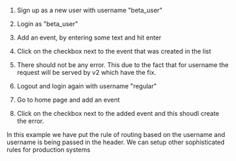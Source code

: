 



1. Sign up as a new user with username "beta_user"

2. Login as "beta_user"

3. Add an event, by entering some text and hit enter

3. Click on the checkbox next to the event that was created in the list

4. There should not be any error. This due to the fact that for 
    username the request will be served by v2 which have the fix.

5. Logout and login again with username "regular"

6. Go to home page and add an event

7. Click on the checkbox next to the added event and this shoudl create the error.

In this example we have put the rule of routing based on the username 
and username is being passed in the header. We can setup other sophisticated rules for production systems 
